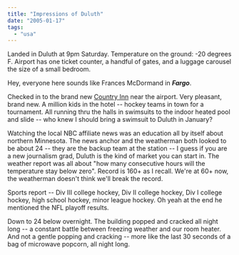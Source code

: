 ```yaml
---
title: "Impressions of Duluth"
date: "2005-01-17"
tags: 
  - "usa"
---
```


Landed in Duluth at 9pm Saturday. Temperature on the ground: -20 degrees F. Airport has one ticket counter, a handful of gates, and a luggage carousel the size of a small bedroom.

Hey, everyone here sounds like Frances McDormand in **_Fargo_**.

Checked in to the brand new [Country Inn](http://www.countryinns.com/duluthmn_north) near the airport. Very pleasant, brand new. A million kids in the hotel -- hockey teams in town for a tournament. All running thru the halls in swimsuits to the indoor heated pool and slide -- who knew I should bring a swimsuit to Duluth in January?

Watching the local NBC affiliate news was an education all by itself about northern Minnesota. The news anchor and the weatherman both looked to be about 24 -- they are the backup team at the station -- I guess if you are a new journalism grad, Duluth is the kind of market you can start in. The weather report was all about "how many consecutive hours will the temperature stay below zero". Record is 160+ as I recall. We're at 60+ now, the weatherman doesn't think we'll break the record.

Sports report -- Div III college hockey, Div II college hockey, Div I college hockey, high school hockey, minor league hockey. Oh yeah at the end he mentioned the NFL playoff results.

Down to 24 below overnight. The building popped and cracked all night long -- a constant battle between freezing weather and our room heater. And not a gentle popping and cracking -- more like the last 30 seconds of a bag of microwave popcorn, all night long.
